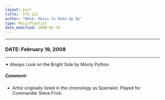 ```yaml
---
layout: post
title:  STS-122
author: "NASA: Music to Wake Up By"
type: MusicPlaylist
date_modified: 2008-02-19
---
```


----
### DATE: February 19, 2008
----
✦ Always Look on the Bright Side by Monty Python

##### Comment:
* Artist originally listed in the chronology as Spamalot. Played for Commander Steve Frick.
